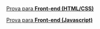 [Prova para **Front-end (HTML/CSS)**](https://github.com/MEDGRUPOGIT/Medgrupo-Desenv-Provas/tree/front)

[Prova para **Front-end (Javascript)**](https://github.com/MEDGRUPOGIT/Medgrupo-Desenv-Provas/tree/back-front)
